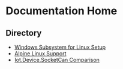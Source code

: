 # Documentation Home

## Directory
- [Windows Subsystem for Linux Setup](WSLSetup.md)
- [Alpine Linux Support](AlpineLinuxSupport.md)
- [Iot.Device.SocketCan Comparison](IotDeviceSocketCanComparison.md)